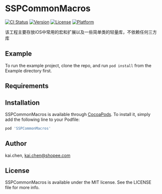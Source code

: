 # SSPCommonMacros

[![CI Status](https://img.shields.io/travis/kai.chen/SSPCommonMacros.svg?style=flat)](https://travis-ci.org/kai.chen/SSPCommonMacros)
[![Version](https://img.shields.io/cocoapods/v/SSPCommonMacros.svg?style=flat)](https://cocoapods.org/pods/SSPCommonMacros)
[![License](https://img.shields.io/cocoapods/l/SSPCommonMacros.svg?style=flat)](https://cocoapods.org/pods/SSPCommonMacros)
[![Platform](https://img.shields.io/cocoapods/p/SSPCommonMacros.svg?style=flat)](https://cocoapods.org/pods/SSPCommonMacros)

该工程主要存放iOS中常用的宏和扩展以及一些简单类的轻量库，不依赖任何三方库
## Example

To run the example project, clone the repo, and run `pod install` from the Example directory first.

## Requirements

## Installation

SSPCommonMacros is available through [CocoaPods](https://cocoapods.org). To install
it, simply add the following line to your Podfile:

```ruby
pod 'SSPCommonMacros'
```

## Author

kai.chen, kai.chen@shopee.com

## License

SSPCommonMacros is available under the MIT license. See the LICENSE file for more info.

